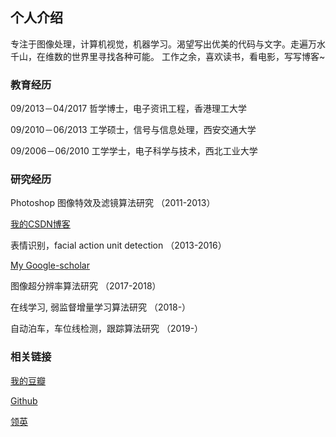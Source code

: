 ## 个人介绍

专注于图像处理，计算机视觉，机器学习。渴望写出优美的代码与文字。走遍万水千山，在维数的世界里寻找各种可能。
工作之余，喜欢读书，看电影，写写博客~

### 教育经历

09/2013－04/2017 哲学博士，电子资讯工程，香港理工大学

09/2010－06/2013 工学硕士，信号与信息处理，西安交通大学

09/2006－06/2010 工学学士，电子科学与技术，西北工业大学

### 研究经历

Photoshop 图像特效及滤镜算法研究 （2011-2013）

[我的CSDN博客](http://blog.csdn.net/matrix_space)

表情识别，facial action unit detection （2013-2016）

[My Google-scholar](https://scholar.google.com.hk/citations?user=rxgVQYkAAAAJ&hl=en)

图像超分辨率算法研究 （2017-2018）

在线学习, 弱监督增量学习算法研究 （2018-）

自动泊车，车位线检测，跟踪算法研究 （2019-）

### 相关链接

[我的豆瓣](https://www.douban.com/people/shiyi_forever/)

[Github](https://github.com/chenjunkai2018)

[领英](https://www.linkedin.com/feed/)


